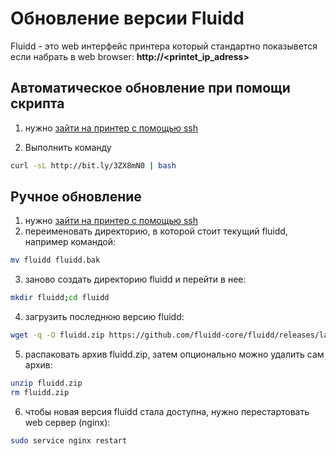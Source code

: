 # Обновление версии Fluidd

Fluidd - это web интерфейс принтера который стандартно показывется если набрать в web browser: **http://<printet_ip_adress>**


## Автоматическое обновление при помощи скрипта

1. нужно [зайти на принтер с помощью ssh](../manuals/ssh_ru.md)

2. Выполнить команду
```bash
curl -sL http://bit.ly/3ZX8mN0 | bash
```

## Ручное обновление
1. нужно [зайти на принтер с помощью ssh](../manuals/ssh_ru.md)
2. переименовать директорию, в которой стоит текущий fluidd, например командой:  
```bash
mv fluidd fluidd.bak
```

3. заново создать директорию fluidd и перейти в нее:

```bash
mkdir fluidd;cd fluidd
```

4. загрузить последнюю версию fluidd:

```bash
wget -q -O fluidd.zip https://github.com/fluidd-core/fluidd/releases/latest/download/fluidd.zip
```

5. распаковать архив fluidd.zip, затем опционально можно удалить сам архив:

```bash
unzip fluidd.zip
rm fluidd.zip
```

6. чтобы новая версия fluidd стала доступна, нужно перестартовать web сервер (nginx):

```bash
sudo service nginx restart
```
